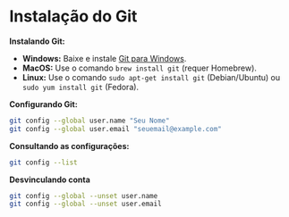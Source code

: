 # Instalação do Git

**Instalando Git:**
- **Windows:** Baixe e instale [Git para Windows](https://git-scm.com/download/win).
- **MacOS:** Use o comando `brew install git` (requer Homebrew).
- **Linux:** Use o comando `sudo apt-get install git` (Debian/Ubuntu) ou `sudo yum install git` (Fedora).

**Configurando Git:**
```sh
git config --global user.name "Seu Nome"
git config --global user.email "seuemail@example.com"
```

**Consultando as configurações:**
```sh
git config --list
```

**Desvinculando conta**
```sh
git config --global --unset user.name
git config --global --unset user.email
```

